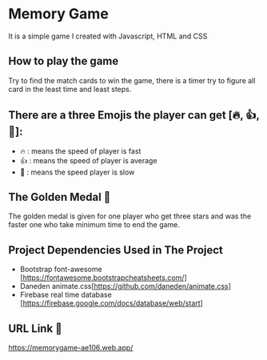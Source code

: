 # Memory Game
It is a simple game I created with Javascript, HTML and CSS

## How to play the game 
Try to find the match cards to win the game, there is a timer try to figure all card in the least time and least steps.

## There are a three Emojis the player can get [🔥, 👍, 🐢]:
- 🔥 : means the speed of player is fast 
- 👍 : means the speed of player is average 
- 🐢 : means the speed player is slow

## The Golden Medal 🥇
The golden medal is given for one player who get three stars and was the faster one who take minimum time to end the game.

## Project Dependencies Used in The Project
- Bootstrap font-awesome [https://fontawesome.bootstrapcheatsheets.com/]
- Daneden animate.css[https://github.com/daneden/animate.css]
- Firebase real time database [https://firebase.google.com/docs/database/web/start]

## URL Link 🔗
https://memorygame-ae106.web.app/

